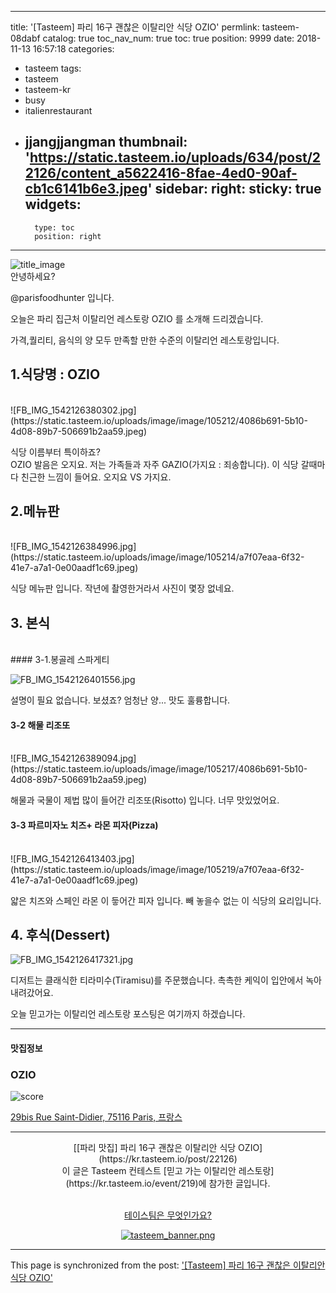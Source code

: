 
---
title: '[Tasteem] 파리 16구 괜찮은 이탈리안 식당 OZIO'
permlink: tasteem-08dabf
catalog: true
toc_nav_num: true
toc: true
position: 9999
date: 2018-11-13 16:57:18
categories:
- tasteem
tags:
- tasteem
- tasteem-kr
- busy
- italienrestaurant
- jjangjjangman
thumbnail: 'https://static.tasteem.io/uploads/634/post/22126/content_a5622416-8fae-4ed0-90af-cb1c6141b6e3.jpeg'
sidebar:
    right:
        sticky: true
widgets:
    -
        type: toc
        position: right
---


![title_image](https://static.tasteem.io/uploads/634/post/22126/content_a5622416-8fae-4ed0-90af-cb1c6141b6e3.jpeg)
<br/>
안녕하세요?

@parisfoodhunter 입니다.

오늘은 파리 집근처 이탈리언 레스토랑 OZIO 를 소개해 드리겠습니다. 

가격,퀄리티, 음식의 양 모두 만족할 만한 수준의 이탈리언 레스토랑입니다.

## 1.식당명 : OZIO
<br>
![FB_IMG_1542126380302.jpg](https://static.tasteem.io/uploads/image/image/105212/4086b691-5b10-4d08-89b7-506691b2aa59.jpeg)

식당 이름부터 특이하죠?  
OZIO 발음은 오지요.  저는 가족들과 자주 GAZIO(가지요 : 죄송합니다). 이 식당 갈때마다 친근한 느낌이 들어요.  오지요 VS 가지요.

## 2.메뉴판
<br>
![FB_IMG_1542126384996.jpg](https://static.tasteem.io/uploads/image/image/105214/a7f07eaa-6f32-41e7-a7a1-0e00aadf1c69.jpeg)

식당 메뉴판 입니다. 작년에 촬영한거라서 사진이 몇장 없네요.

## 3. 본식
<br>
#### 3-1.봉골레 스파게티


![FB_IMG_1542126401556.jpg](https://static.tasteem.io/uploads/image/image/105215/4086b691-5b10-4d08-89b7-506691b2aa59.jpeg)

설명이 필요 없습니다. 보셨죠?  엄청난 양...
맛도 훌륭합니다.

#### 3-2 해물 리조또
<br>
![FB_IMG_1542126389094.jpg](https://static.tasteem.io/uploads/image/image/105217/4086b691-5b10-4d08-89b7-506691b2aa59.jpeg)

해물과 국물이 제법 많이 들어간 리조또(Risotto) 입니다. 너무 맛있었어요.

#### 3-3 파르미자노 치즈+ 라몬 피자(Pizza)
<br>
![FB_IMG_1542126413403.jpg](https://static.tasteem.io/uploads/image/image/105219/a7f07eaa-6f32-41e7-a7a1-0e00aadf1c69.jpeg)

얇은 치즈와 스페인 라몬 이 듷어간 피자 입니다. 빼 놓을수 없는 이 식당의 요리입니다.


## 4. 후식(Dessert)


![FB_IMG_1542126417321.jpg](https://static.tasteem.io/uploads/image/image/105221/a7f07eaa-6f32-41e7-a7a1-0e00aadf1c69.jpeg)

디저트는 클래식한 티라미수(Tiramisu)를 주문했습니다. 촉촉한 케익이 입안에서 녹아 내려갔어요.

오늘 믿고가는 이탈리언 레스토랑 포스팅은 여기까지 하겠습니다.




---------------------
#### 맛집정보
### OZIO
![score](https://static.tasteem.io/images/steem/2Crowns.png)

[29bis Rue Saint-Didier, 75116 Paris, 프랑스](https://kr.tasteem.io/post/22126#map)

-----------------------------------------
<center>[[파리 맛집] 파리 16구 괜찮은 이탈리안 식당 OZIO](https://kr.tasteem.io/post/22126)
<br/>이 글은 Tasteem 컨테스트
 [믿고 가는 이탈리안 레스토랑](https://kr.tasteem.io/event/219)에 참가한 글입니다.

<br/>[테이스팀은 무엇인가요?](https://kr.tasteem.io/about)

[![tasteem_banner.png](https://static.tasteem.io/images/tasteem_banner_v3.png)](https://kr.tasteem.io)</center>

- - -

This page is synchronized from the post: ['[Tasteem] 파리 16구 괜찮은 이탈리안 식당 OZIO'](https://steemit.com/@parisfoodhunter/tasteem-08dabf)
